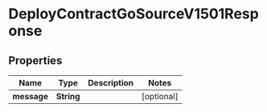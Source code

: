 

# DeployContractGoSourceV1501Response


## Properties

| Name | Type | Description | Notes |
|------------ | ------------- | ------------- | -------------|
|**message** | **String** |  |  [optional] |



